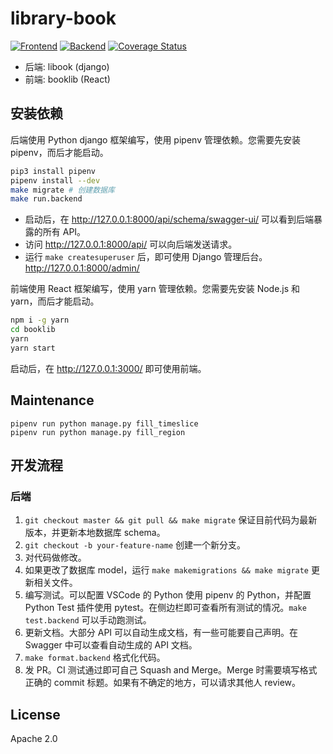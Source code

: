 # library-book

[![Frontend](https://github.com/skyzh/libook/actions/workflows/frontend_test.yml/badge.svg)](https://github.com/skyzh/libook/actions/workflows/frontend_test.yml)
[![Backend](https://github.com/skyzh/libook/actions/workflows/backend_test.yml/badge.svg)](https://github.com/skyzh/libook/actions/workflows/backend_test.yml)
[![Coverage Status](https://coveralls.io/repos/github/skyzh/libook/badge.svg?t=FH8Kas)](https://coveralls.io/github/skyzh/libook)

* 后端: libook (django)
* 前端: booklib (React)

## 安装依赖

后端使用 Python django 框架编写，使用 pipenv 管理依赖。您需要先安装 pipenv，而后才能启动。

```bash
pip3 install pipenv
pipenv install --dev
make migrate # 创建数据库
make run.backend
```

* 启动后，在 http://127.0.0.1:8000/api/schema/swagger-ui/ 可以看到后端暴露的所有 API。
* 访问 http://127.0.0.1:8000/api/ 可以向后端发送请求。
* 运行 `make createsuperuser` 后，即可使用 Django 管理后台。 http://127.0.0.1:8000/admin/

前端使用 React 框架编写，使用 yarn 管理依赖。您需要先安装 Node.js 和 yarn，而后才能启动。

```bash
npm i -g yarn
cd booklib
yarn
yarn start
```

启动后，在 http://127.0.0.1:3000/ 即可使用前端。

## Maintenance

```
pipenv run python manage.py fill_timeslice
pipenv run python manage.py fill_region
```

## 开发流程

### 后端

1. `git checkout master && git pull && make migrate` 保证目前代码为最新版本，并更新本地数据库 schema。
2. `git checkout -b your-feature-name` 创建一个新分支。
3. 对代码做修改。
4. 如果更改了数据库 model，运行 `make makemigrations && make migrate` 更新相关文件。
5. 编写测试。可以配置 VSCode 的 Python 使用 pipenv 的 Python，并配置 Python Test 插件使用 pytest。在侧边栏即可查看所有测试的情况。`make test.backend` 可以手动跑测试。
6. 更新文档。大部分 API 可以自动生成文档，有一些可能要自己声明。在 Swagger 中可以查看自动生成的 API 文档。
7. `make format.backend` 格式化代码。
8. 发 PR。CI 测试通过即可自己 Squash and Merge。Merge 时需要填写格式正确的 commit 标题。如果有不确定的地方，可以请求其他人 review。

## License

Apache 2.0
